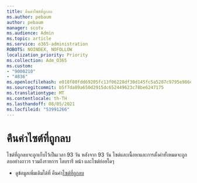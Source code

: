```yaml
---
title: คืนค่าไซต์ที่ถูกลบ
ms.author: pebaum
author: pebaum
manager: scotv
ms.audience: Admin
ms.topic: article
ms.service: o365-administration
ROBOTS: NOINDEX, NOFOLLOW
localization_priority: Priority
ms.collection: Adm_O365
ms.custom:
- "9000210"
- "4836"
ms.openlocfilehash: e018f80fdd69205fc13f06228df30d145fc5a5287c9795e986e96cdee3e7a67c
ms.sourcegitcommit: b5f7da89a650d2915dc652449623c78be6247175
ms.translationtype: MT
ms.contentlocale: th-TH
ms.lasthandoff: 08/05/2021
ms.locfileid: "53991266"
---
```

# <a name="restore-deleted-sites"></a>คืนค่าไซต์ที่ถูกลบ

ไซต์ที่ถูกลบจะถูกเก็บไว้เป็นเวลา 93 วัน หลังจาก 93 วัน ไซต์และเนื้อหาและการตั้งค่าทั้งหมดจะถูกลบอย่างถาวร รวมถึงรายการ ไลบรารี หน้า และไซต์ย่อยใดๆ

- ดูข้อมูลเพิ่มเติมได้ที่ คืนค่า[ไซต์ที่ถูกลบ](https://docs.microsoft.com/sharepoint/restore-deleted-site-collection)
